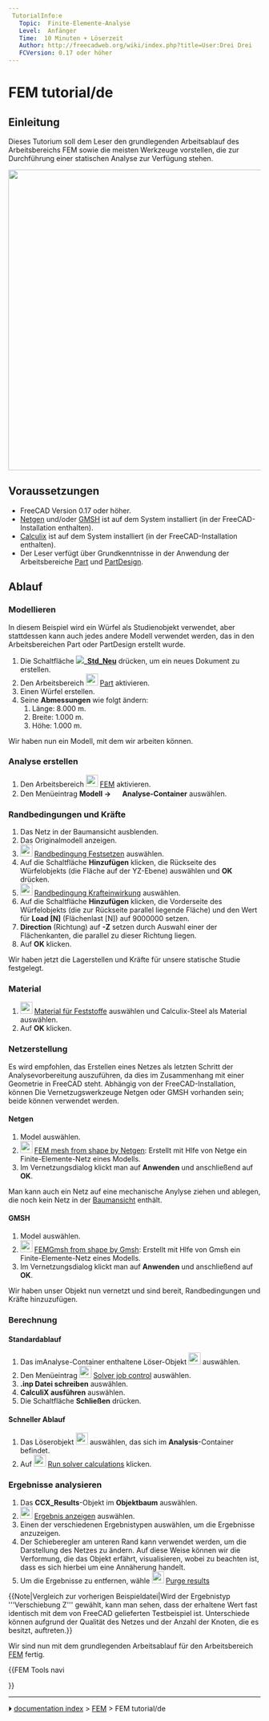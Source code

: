 ```yaml
---
 TutorialInfo:e
   Topic:  Finite-Elemente-Analyse
   Level:  Anfänger
   Time:  10 Minuten + Löserzeit
   Author: http://freecadweb.org/wiki/index.php?title=User:Drei Drei
   FCVersion: 0.17 oder höher
---
```


# FEM tutorial/de







## Einleitung

Dieses Tutorium soll dem Leser den grundlegenden Arbeitsablauf des Arbeitsbereichs FEM sowie die meisten Werkzeuge vorstellen, die zur Durchführung einer statischen Analyse zur Verfügung stehen.

<img alt="" src=images/FEM_tutorial_result.png  style="width:600px;">



## Voraussetzungen

-   FreeCAD Version 0.17 oder höher.
-   [Netgen](http://sourceforge.net/projects/netgen-mesher/) und/oder [GMSH](http://geuz.org/gmsh/) ist auf dem System installiert (in der FreeCAD-Installation enthalten).
-   [Calculix](http://www.calculix.de/) ist auf dem System installiert (in der FreeCAD-Installation enthalten).
-   Der Leser verfügt über Grundkenntnisse in der Anwendung der Arbeitsbereiche [Part](Part_Workbench/de.md) und [PartDesign](PartDesign_Workbench/de.md).



## Ablauf



### Modellieren

In diesem Beispiel wird ein Würfel als Studienobjekt verwendet, aber stattdessen kann auch jedes andere Modell verwendet werden, das in den Arbeitsbereichen Part oder PartDesign erstellt wurde.

1.  Die Schaltfläche **![](images/)_[Std_Neu](Std_New/de.md)** drücken, um ein neues Dokument zu erstellen.
2.  Den Arbeitsbereich <img alt="" src=images/Workbench_Part.svg  style="width:24px;"> [Part](Part_Workbench.md) aktivieren.
3.  Einen Würfel erstellen.
4.  Seine **Abmessungen** wie folgt ändern:
    1.  Länge: 8.000 m.
    2.  Breite: 1.000 m.
    3.  Höhe: 1.000 m.

Wir haben nun ein Modell, mit dem wir arbeiten können.



### Analyse erstellen 

1.  Den Arbeitsbereich <img alt="" src=images/Workbench_FEM.svg  style="width:24px;"> [FEM](FEM_Workbench.md) aktivieren.
2.  Den Menüeintrag **Modell → <img src="images/FEM_Analysis.svg" width=16px> Analyse-Container‏‎** auswählen.



### Randbedingungen und Kräfte 

1.  Das Netz in der Baumansicht ausblenden.
2.  Das Originalmodell anzeigen.
3.  <img alt="" src=images/FEM_ConstraintFixed.svg  style="width:24px;"> [Randbedingung Festsetzen](FEM_ConstraintFixed/de.md) auswählen.
4.  Auf die Schaltfläche **Hinzufügen** klicken, die Rückseite des Würfelobjekts (die Fläche auf der YZ-Ebene) auswählen und **OK** drücken.
5.  <img alt="" src=images/FEM_ConstraintForce.svg  style="width:24px;"> [Randbedingung Krafteinwirkung](FEM_ConstraintForce/de.md) auswählen.
6.  Auf die Schaltfläche **Hinzufügen** klicken, die Vorderseite des Würfelobjekts (die zur Rückseite parallel liegende Fläche) und den Wert für **Load \[N\]** (Flächenlast \[N\]) auf 9000000 setzen.
7.  **Direction** (Richtung) auf **-Z** setzen durch Auswahl einer der Flächenkanten, die parallel zu dieser Richtung liegen.
8.  Auf **OK** klicken.

Wir haben jetzt die Lagerstellen und Kräfte für unsere statische Studie festgelegt.



### Material

1.  <img alt="" src=images/FEM_MaterialSolid.svg  style="width:24px;"> [Material für Feststoffe](FEM_MaterialSolid/de.md) auswählen und Calculix-Steel als Material auswählen.
2.  Auf **OK** klicken.



### Netzerstellung

Es wird empfohlen, das Erstellen eines Netzes als letzten Schritt der Analysevorbereitung auszuführen, da dies im Zusammenhang mit einer Geometrie in FreeCAD steht. Abhängig von der FreeCAD-Installation, können Die Vernetzugswerkzeuge Netgen oder GMSH vorhanden sein; beide können verwendet werden.



#### Netgen

1.  Model auswählen.
2.  <img alt="" src=images/FEM_MeshNetgenFromShape.svg  style="width:24px;"> [FEM mesh from shape by Netgen](FEM_MeshNetgenFromShape/de.md): Erstellt mit Hlfe von Netge ein Finite-Elemente-Netz eines Modells.
3.  Im Vernetzungsdialog klickt man auf **Anwenden** und anschließend auf **OK**.

Man kann auch ein Netz auf eine mechanische Anylyse ziehen und ablegen, die noch kein Netz in der [Baumansicht](Tree_view/de.md) enthält.



#### GMSH

1.  Model auswählen.
2.  <img alt="" src=images/FEM_MeshGmshFromShape.svg  style="width:24px;"> [FEMGmsh from shape by Gmsh](FEM_MeshGmshFromShape/de.md): Erstellt mit Hlfe von Gmsh ein Finite-Elemente-Netz eines Modells.
3.  Im Vernetzungsdialog klickt man auf **Anwenden** und anschließend auf **OK**.

Wir haben unser Objekt nun vernetzt und sind bereit, Randbedingungen und Kräfte hinzuzufügen.



### Berechnung



#### Standardablauf

1.  Das imAnalyse-Container enthaltene Löser-Objekt <img alt="" src=images/FEM_SolverCalculixCxxtools.svg  style="width:24px;"> auswählen.
2.  Den Menüeintrag <img alt="" src=images/FEM_SolverControl.svg  style="width:24px;"> [Solver job control](FEM_SolverControl/de.md) auswählen.
3.  **.inp Datei schreiben** auswählen.
4.  **CalculiX ausführen** auswählen.
5.  Die Schaltfläche **Schließen** drücken.



#### Schneller Ablauf 

1.  Das Löserobjekt <img alt="" src=images/FEM_SolverCalculixCxxtools.svg  style="width:24px;"> auswählen, das sich im **Analysis**-Container befindet.
2.  Auf <img alt="" src=images/FEM_SolverRun.svg  style="width:24px;"> [Run solver calculations](FEM_SolverRun/de.md) klicken.



### Ergebnisse analysieren 

1.  Das **CCX_Results**-Objekt im **Objektbaum** auswählen.
2.  <img alt="" src=images/FEM_ResultShow.svg  style="width:24px;"> [Ergebnis anzeigen](FEM_ResultShow/de.md) auswählen.
3.  Einen der verschiedenen Ergebnistypen auswählen, um die Ergebnisse anzuzeigen.
4.  Der Schieberegler am unteren Rand kann verwendet werden, um die Darstellung des Netzes zu ändern. Auf diese Weise können wir die Verformung, die das Objekt erfährt, visualisieren, wobei zu beachten ist, dass es sich hierbei um eine Annäherung handelt.
5.  Um die Ergebnisse zu entfernen, wähle <img alt="" src=images/FEM_ResultsPurge.svg  style="width:24px;"> [Purge results](FEM_ResultsPurge/de.md)


{{Note|Vergleich zur vorherigen Beispieldatei|Wird der Ergebnistyp '''Verschiebung Z''' gewählt, kann man sehen, dass der erhaltene Wert fast identisch mit dem von FreeCAD gelieferten Testbeispiel ist. Unterschiede können aufgrund der Qualität des Netzes und der Anzahl der Knoten, die es besitzt, auftreten.}}

Wir sind nun mit dem grundlegenden Arbeitsablauf für den Arbeitsbereich [FEM](FEM_Workbench/de.md) fertig.


{{FEM Tools navi

}}



---
⏵ [documentation index](../README.md) > [FEM](Category_FEM.md) > FEM tutorial/de

